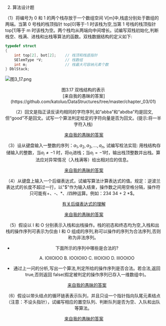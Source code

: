 

















2. 算法设计题

（1）将编号为 0 和 1 的两个栈存放于一个数组空间 V[m]中,栈底分别处于数组的两端。当第 0 号栈的栈顶指针 top[0]等于-1 时该栈为空,当第 1 号栈的栈顶指针 top[1]等于 m 时该栈为空。两个栈均从两端向中间增长。试编写双栈初始化,判断栈空、栈满、进栈和出栈等算法的函数。双栈数据结构的定义如下:

```c
typedef struct
{
    int top[2], bot[2];    // 栈顶和栈底指针
    SElemType *V;          // 栈数组
    int m;                 // 栈最大可容纳元素个数
} DblStack;
```

![图3_17.png](https://github.com/katoluo/DataStructures/raw/master/chapter_03/images/%E5%9B%BE3_17.png)

<center>图3.17	双栈结构的表示<center/>
​	[来自我的愚昧的答案](https://github.com/katoluo/DataStructures/tree/master/chapter_03/01)



（2）回文是指正读反读均相同的字符序列,如“abba”和“abdba”均是回文,但“good”不是回文。试写一个算法判定给定的字符向量是否为回文。(提示:将一半字符入栈)

​	[来自我的愚昧的答案](https://github.com/katoluo/DataStructures/tree/master/chapter_03/02)

（3）设从键盘输入一整数的序列：$a_1,a_2,a_3,...,a_n,$ 试编写栓法实现: 用栈结构存储输入的整数，当$a_i \neq -1$ 时，将$a_i$进栈；当$a_i = -1$时，输出栈顶整数并出栈。算法应对异常情况（入栈满等）给出相对应的信息。

​	[来自我的愚昧的答案](https://github.com/katoluo/DataStructures/tree/master/chapter_03/03)

（4）从键盘上输入一个后缀表达式，试编写算法计算表达式的值。规定：逆波兰表达式的长度不超过一行，以"$"作为输入结束，操作数之间用空格分隔，操作符只可能有+、-、*、/四种运算。例如：234 34 + 2 *\$。

​	[有关后缀表达式的理解](https://blog.csdn.net/summerxiachen/article/details/77073320?utm_medium=distribute.pc_relevant.none-task-blog-OPENSEARCH-4.control&depth_1-utm_source=distribute.pc_relevant.none-task-blog-OPENSEARCH-4.control#commentBox)

​	[来自我的愚昧的答案](https://github.com/katoluo/DataStructures/tree/master/chapter_03/04)

（5）假设以 I 和 O 分别表示入栈和出栈操作。栈的初态和终态均为空,入栈和出栈的操作序列可表示为仅由 I 和 O 组成的序列,称可以操作的序列为合法序列,否则称为非法序列。

- 下面所示的序列中哪些是合法的?

  A. IOIIOIOO	B. IOOIOIIO	C. IIIOIOIO	D. IIIOOIOO

- 通过上一问的分析,写出一个算法,判定所给的操作序列是否合法。若合法,返回 true,否则返回 false(假定被判定的操作序列已存入一维数组中)。

  [来自我的愚昧的答案](https://github.com/katoluo/DataStructures/tree/master/chapter_03/05)

（6）假设以带头结点的循环链表表示队列，并且只设一个指针指向队尾元素结点（注意：不设头指针），试编写相应的置空队列、判断队列是否为空、入队和出队等算法。

​	[来自我的愚昧的答案](https://github.com/katoluo/DataStructures/tree/master/chapter_03/06)



